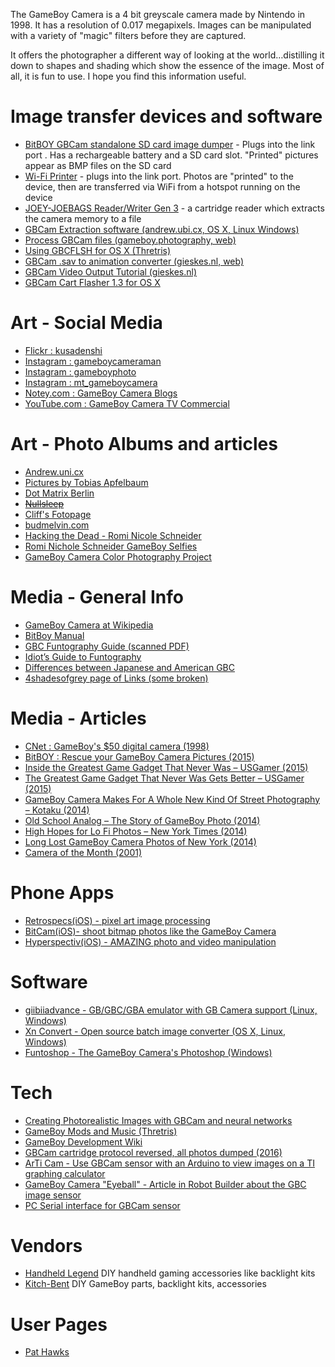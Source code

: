 The GameBoy Camera is a 4 bit greyscale camera made by Nintendo in 1998. It has a resolution of 0.017 megapixels. Images can be manipulated with a variety of "magic" filters before they are captured.  

It offers the photographer a different way of looking at the world…distilling it down to shapes and shading which show the essence of the image. Most of all, it is fun to use. I hope you find this information useful.

# Image transfer devices and software
* [BitBOY GBCam standalone SD card image dumper](http://gameboyphoto.bigcartel.com/product/bitboy) - Plugs into the link port . Has a rechargeable battery and a SD card slot. "Printed" pictures appear as BMP files on the SD card
* [Wi-Fi Printer](https://www.etsy.com/listing/612978272/gameboy-camera-wifi-printer) - plugs into the link port. Photos are "printed" to the device, then are transferred via WiFi from a hotspot running on the device
* [JOEY-JOEBAGS Reader/Writer Gen 3](https://bennvenn.myshopify.com/products/reader-writer-gen2) - a cartridge reader which extracts the camera memory to a file
* [GBCam Extraction software (andrew.ubi.cx, OS X, Linux Windows)](http://andrew.uni.cx/camera.html)
* [Process GBCam files (gameboy.photography, web)](http://www.gameboy.photography/)
* [Using GBCFLSH for OS X (Thretris)](http://thretris.blogspot.com/2009/12/how-to-using-gbcflsh-for-macosx.html)
* [GBCam .sav to animation converter (gieskes.nl, web)](http://gieskes.nl/gameboy-camera/sav-converter/)
* [GBCam Video Output Tutorial (gieskes.nl)](http://gieskes.nl/gb_camera_video_out_tutorial/)
* [GBCam Cart Flasher 1.3 for OS X](http://randombazz.blogspot.com/2011/08/gb-cart-flasher-software-13-for-mac-osx.html)

# Art - Social Media
* [Flickr : kusadenshi](https://www.flickr.com/photos/kusadenshi/albums/72157600923103239)
* [Instagram : gameboycameraman](https://www.instagram.com/gameboycameraman/)
* [Instagram : gameboyphoto](https://instagram.com/gameboyphoto/)
* [Instagram : mt_gameboycamera](https://www.instagram.com/mr_gameboycamera/)
* [Notey.com : GameBoy Camera Blogs](http://www.notey.com/blogs/game-boy-camera)
* [YouTube.com : GameBoy Camera TV Commercial](https://www.youtube.com/watch?v=b8moy4nDUeg&feature=youtu.be)

# Art - Photo Albums and articles
* [Andrew.uni.cx](http://andrew.uni.cx/camera.html)
* [Pictures by Tobias Apfelbaum](http://gameboy.rot-blau.com/)
* [Dot Matrix Berlin](http://dotmatrixberlin.blogspot.com/)
* ~~[Nullsleep](http://www.nullsleep.com/gb_gallery/)~~
* [Cliff's Fotopage](http://cliff-greene.fotopages.com/?entry=198855)
* [budmelvin.com](http://www.budmelvin.com/gb1.html)
* [Hacking the Dead - Romi Nicole Schneider](http://www.rominicoleschneider.com/hacking-the-dead.html)
* [Romi Nichole Schneider GameBoy Selfies](https://www.rominicoles.com/gameboy-selfies)
* [GameBoy Camera Color Photography Project](http://www.ironicsans.com/2007/09/idea_color_photos_with_the_gam.html)

# Media - General Info
* [GameBoy Camera at Wikipedia](https://en.wikipedia.org/wiki/Game_Boy_Camera)
* [BitBoy Manual](http://gameboyphoto.com/gameboyphoto/gameboy_process_resources_files/BitBoy_Manual_V6-3.pdf)
* [GBC Funtography Guide (scanned PDF)](http://www.mediafire.com/view/lyk0co0l4bwq2ld/Nintendo_Funtography_Guide.pdf)
* [Idiot’s Guide to Funtography](http://www.dmgice.com/rules/camidiot.htm)
* [Differences between Japanese and American GBC](https://tcrf.net/Game_Boy_Camera/Regional_Differences)
* [4shadesofgrey page of Links (some broken)](http://www.4shadesofgray.com/gbclinks.html)

# Media - Articles
* [CNet : GameBoy's $50 digital camera (1998)](https://www.cnet.com/news/game-boys-50-digital-camera/)
* [BitBOY : Rescue your GameBoy Camera Pictures (2015)](http://popgeeks.net/rescue-your-game-boy-camera-pictures-with-the-bitboy/)
* [Inside the Greatest Game Gadget That Never Was – USGamer (2015)](http://www.usgamer.net/articles/inside-the-greatest-game-gadget-that-never-was)
* [The Greatest Game Gadget That Never Was Gets Better – USGamer (2015)](http://www.usgamer.net/articles/the-greatest-game-gadget-that-never-was-gets-even-better#comments)
* [GameBoy Camera Makes For A Whole New Kind Of Street Photography – Kotaku (2014)](http://kotaku.com/game-boy-camera-makes-for-a-whole-new-kind-of-street-ph-1575668236)
* [Old School Analog – The Story of GameBoy Photo (2014)](http://www.thephoblographer.com/2014/11/04/old-school-analog-story-gameboy-photo/#.Vfbj6cqgyDB)
* [High Hopes for Lo Fi Photos – New York Times (2014)](http://lens.blogs.nytimes.com/2014/11/11/high-hopes-for-lo-fi-photos/)
* [Long Lost GameBoy Camera Photos of New York (2014)](http://thecreatorsproject.vice.com/blog/long-lost-game-boy-camera-photos)
* [Camera of the Month (2001)](http://www.cameraofthemonth.com/articles/NintendoGameboyCamera.shtml)

# Phone Apps
* [Retrospecs(iOS) - pixel art image processing](https://itunes.apple.com/us/app/retrospecs-retro-computing/id887031094?mt=8)
* [BitCam(iOS)- shoot bitmap photos like the GameBoy Camera](https://itunes.apple.com/us/app/bitcam/id1114990619?mt=8)
* [Hyperspectiv(iOS) - AMAZING photo and video manipulation](https://itunes.apple.com/us/app/hyperspektiv/id1058051662?mt=8)

# Software
* [giibiiadvance - GB/GBC/GBA emulator with GB Camera support (Linux, Windows)](https://github.com/AntonioND/giibiiadvance)
* [Xn Convert - Open source batch image converter (OS X, Linux, Windows)](http://www.xnview.com/en/xnconvert/)
* [Funtoshop - The GameBoy Camera's Photoshop (Windows)](http://funtoshop.sourceforge.net/)

# Tech
* [Creating Photorealistic Images with GBCam and neural networks](http://www.pinchofintelligence.com/photorealistic-neural-network-gameboy/)
* [GameBoy Mods and Music (Thretris)](http://thretris.blogspot.com/)
* [GameBoy Development Wiki](http://gbdev.gg8.se/wiki/articles/Main_Page)
* [GBCam cartridge protocol reversed,  all photos dumped (2016)](http://hackaday.com/2016/03/08/game-boy-camera-cartridge-reversed-photos-dumped)
* [ArTi Cam - Use GBCam sensor with an Arduino to view images on a TI graphing calculator](https://www.cemetech.net/projects/item.php?id=54)
* [GameBoy Camera "Eyeball" - Article in Robot Builder about the GBC image sensor](http://web.csulb.edu/~wmartinz/rssc/sites/default/files/newsletter/jun99.pdf)
* [PC Serial interface for GBCam sensor](http://sophiateam.undrgnd.free.fr/microcontroller/camera/)

# Vendors
* [Handheld Legend](http://handheldlegend.com/) DIY handheld gaming accessories like backlight kits
* [Kitch-Bent](http://kitch-bent.com) DIY GameBoy parts, backlight kits, accessories

# User Pages
* [Pat Hawks](http://alt.pathawks.com/gameboy-camera)
